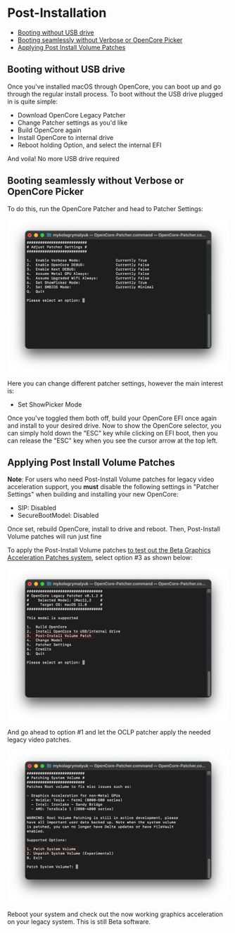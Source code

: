 # Post-Installation

* [Booting without USB drive](#booting-without-usb-drive)
* [Booting seamlessly without Verbose or OpenCore Picker](#booting-seamlessly-without-verbose-or-opencore-picker)
* [Applying Post Install Volume Patches](#applying-post-install-volume-patches)

## Booting without USB drive

Once you've installed macOS through OpenCore, you can boot up and go through the regular install process. To boot without the USB drive plugged in is quite simple:

* Download OpenCore Legacy Patcher
* Change Patcher settings as you'd like
* Build OpenCore again
* Install OpenCore to internal drive
* Reboot holding Option, and select the internal EFI

And voila! No more USB drive required

## Booting seamlessly without Verbose or OpenCore Picker

To do this, run the OpenCore Patcher and head to Patcher Settings:

![](../images/settings.png)

Here you can change different patcher settings, however the main interest is:

* Set ShowPicker Mode

Once you've toggled them both off, build your OpenCore EFI once again and install to your desired drive. Now to show the OpenCore selector, you can simply hold down the "ESC" key while clicking on EFI boot, then you can release the "ESC" key when you see the cursor arrow at the top left.

## Applying Post Install Volume Patches

**Note**: For users who need Post-Install Volume patches for legacy video acceleration support, you **must** disable the following settings in "Patcher Settings" when building and installing your new OpenCore:

* SIP: Disabled
* SecureBootModel: Disabled

Once set, rebuild OpenCore, install to drive and reboot. Then, Post-Install Volume patches will run just fine

To apply the Post-Install Volume patches [to test out the Beta Graphics Acceleration Patches system](https://github.com/dortania/OpenCore-Legacy-Patcher/issues/108), select option #3 as shown below:

![](../images/root-patch.png)

And go ahead to option #1 and let the OCLP patcher apply the needed legacy video patches.

![](../images/root-patcher-2.png)

Reboot your system and check out the now working graphics acceleration on your legacy system. This is still Beta software.
